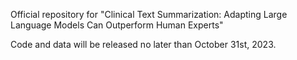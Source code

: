 Official repository for "Clinical Text Summarization: Adapting Large Language Models Can Outperform Human Experts"

Code and data will be released no later than October 31st, 2023.
